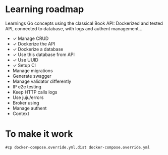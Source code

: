 # Learning roadmap
Learnings Go concepts using the classical Book API: Dockerized and tested API, connected to database, with logs and authent management...

- ✓ Manage CRUD
- ✓ Dockerize the API
- ✓ Dockerize a database
- ✓ Use this database from API
- ✓ Use UUID
- ✓ Setup CI
- Manage migrations
- Generate swagger
- Manage validator differently
- IP e2e testing
- Keep HTTP calls logs
- Use juju/errors
- Broker using
- Manage authent
- Context

# To make it work
```
#cp docker-compose.override.yml.dist docker-compose.override.yml
```

